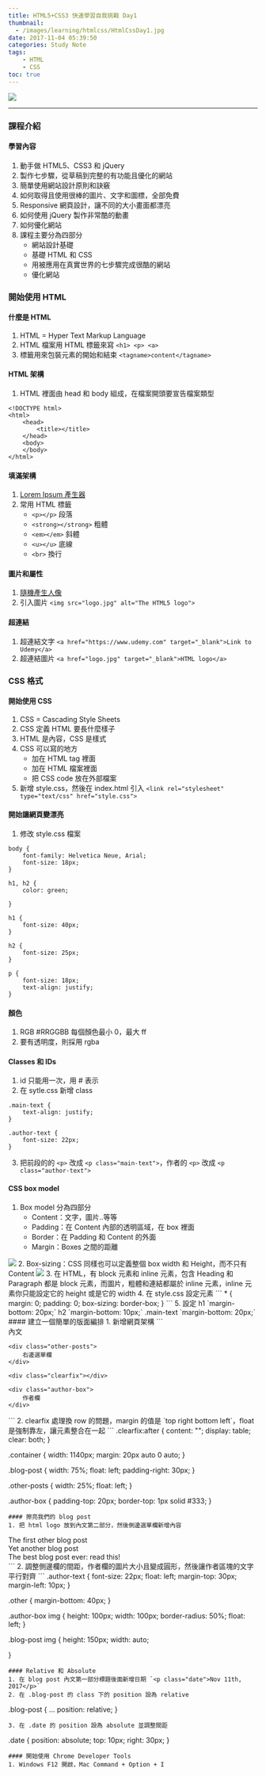 ```yaml
---
title: HTML5+CSS3 快速學習自我挑戰 Day1
thumbnail:
  - /images/learning/htmlcss/HtmlCssDay1.jpg
date: 2017-11-04 05:39:50
categories: Study Note
tags: 
    - HTML
    - CSS
toc: true
---
```

<img src="/images/learning/htmlcss/HtmlCssDay1.jpg">

***
### 課程介紹
#### 學習內容
1. 動手做 HTML5、CSS3 和 jQuery
2. 製作七步驟，從草稿到完整的有功能且優化的網站
3. 簡單使用網站設計原則和訣竅
4. 如何取得且使用很棒的圖片、文字和圖標，全部免費
5. Responsive 網頁設計，讓不同的大小畫面都漂亮
6. 如何使用 jQuery 製作非常酷的動畫
7. 如何優化網站
8. 課程主要分為四部分
    - 網站設計基礎
    - 基礎 HTML 和 CSS
    - 用被應用在真實世界的七步驟完成很酷的網站
    - 優化網站
### 開始使用 HTML
#### 什麼是 HTML
1. HTML = Hyper Text Markup Language
2. HTML 檔案用 HTML 標籤來寫 `<h1> <p> <a>`
3. 標籤用來包裝元素的開始和結束 `<tagname>content</tagname>`
#### HTML 架構
1. HTML 裡面由 head 和 body 組成，在檔案開頭要宣告檔案類型
```
<!DOCTYPE html>
<html>
    <head>
        <title></title>
    </head>
    <body>
    </body>
</html>
```
#### 填滿架構
1. [Lorem Ipsum 產生器](https://www.lipsum.com/)
2. 常用 HTML 標籤
    - `<p></p>` 段落
    - `<strong></strong>` 粗體
    - `<em></em>` 斜體
    - `<u></u>` 底線
    - `<br>` 換行
#### 圖片和屬性
1. [隨機產生人像](https://randomuser.me/)
2. 引入圖片 `<img src="logo.jpg" alt="The HTML5 logo">`
#### 超連結
1. 超連結文字
`<a href="https://www.udemy.com" target="_blank">Link to Udemy</a>`
2. 超連結圖片
`<a href="logo.jpg" target="_blank">HTML logo</a>`
### CSS 格式
#### 開始使用 CSS
1. CSS = Cascading Style Sheets
2. CSS 定義 HTML 要長什麼樣子
3. HTML 是內容，CSS 是樣式
4. CSS 可以寫的地方
    - 加在 HTML tag 裡面
    - 加在 HTML 檔案裡面
    - 把 CSS code 放在外部檔案
5. 新增 style.css，然後在 index.html 引入
`<link rel="stylesheet" type="text/css" href="style.css">`
#### 開始讓網頁變漂亮
1. 修改 style.css 檔案
```
body {
    font-family: Helvetica Neue, Arial;
    font-size: 18px;
}

h1, h2 {
    color: green;

}

h1 {
    font-size: 40px;
}

h2 {
    font-size: 25px;
}

p {
    font-size: 18px;
    text-align: justify;
}
```
#### 顏色
1. RGB #RRGGBB 每個顏色最小 0，最大 ff
2. 要有透明度，則採用 rgba
#### Classes 和 IDs
1. id 只能用一次，用 # 表示
2. 在 sytle.css 新增 class
```
.main-text {
    text-align: justify;
}

.author-text {
    font-size: 22px;
}
```
3. 把前段的的 `<p>` 改成 `<p class="main-text">`，作者的 `<p>` 改成 `<p class="author-text">`
#### CSS box model
1. Box model 分為四部分
    - Content：文字，圖片..等等
    - Padding：在 Content 內部的透明區域，在 box 裡面
    - Border：在 Padding 和 Content 的外面
    - Margin：Boxes 之間的距離
<img src="/images/learning/htmlcss/css-model.png">
2. Box-sizing：CSS 同樣也可以定義整個 box width 和 Height，而不只有 Content
<img src="/images/learning/htmlcss/box-sizing.png">
3. 在 HTML，有 block 元素和 inline 元素，包含 Heading 和 Paragraph 都是 block 元素，而圖片，粗體和連結都屬於 inline 元素，inline 元素你只能設定它的 height 或是它的 width
4. 在 style.css 設定元素
```
* {
    margin: 0;
    padding: 0;
    box-sizing: border-box;
}
```
5. 設定 h1 `margin-bottom: 20px;` h2 `margin-bottom: 10px;` .main-text `margin-bottom: 20px;`
#### 建立一個簡單的版面編排
1. 新增網頁架構
```
<div class="container">
    <div class="blog-post">
        內文
    </div>

    <div class="other-posts">
        右邊選單欄
    </div>

    <div class="clearfix"></div>

    <div class="author-box">
        作者欄
    </div>
</div>
```
2. clearfix 處理換 row 的問題，margin 的值是 `top right bottom left`，float 是強制靠左，讓元素整合在一起
```
.clearfix:after {
    content: "";
    display: table;
    clear: both;
}

.container {
    width: 1140px;
    margin: 20px auto 0 auto;
}

.blog-post {
    width: 75%;
    float: left;
    padding-right: 30px;
}

.other-posts {
    width: 25%;
    float: left;
}

.author-box {
    padding-top: 20px;
    border-top: 1px solid #333;
}
```
#### 擦亮我們的 blog post
1. 把 html logo 放到內文第二部分，然後側邊選單欄新增內容
```
<div class="other-posts">
    <div class="other">
        The first other blog post
    </div>
    <div class="other">
        Yet another blog post
    </div>
    <div class="other">
        The best blog post ever: read this!
    </div>
</div>
```
2. 調整側邊欄的間距，作者欄的圖片大小且變成圓形，然後讓作者區塊的文字平行對齊
```
.author-text {
    font-size: 22px;
    float: left;
    margin-top: 30px;
    margin-left: 10px;
}

.other {
    margin-bottom: 40px;
}

.author-box img {
    height: 100px;
    width: 100px;
    border-radius: 50%;
    float: left;
}

.blog-post img {
    height: 150px;
    width: auto;

}
```
#### Relative 和 Absolute
1. 在 blog post 內文第一部分標題後面新增日期 `<p class="date">Nov 11th, 2017</p>`
2. 在 .blog-post 的 class 下的 position 設為 relative
```
.blog-post {
    ...
    position: relative;
}
```
3. 在 .date 的 position 設為 absolute 並調整間距
```
.date {
    position: absolute;
    top: 10px;
    right: 30px;
}
```
#### 開始使用 Chrome Developer Tools
1. Windows F12 開啟，Mac Command + Option + I